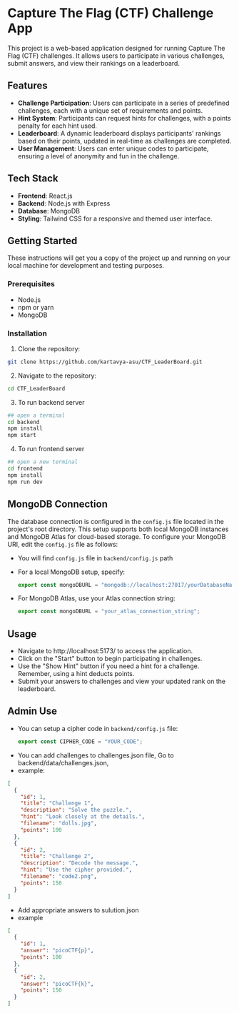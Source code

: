 # Capture The Flag (CTF) Challenge App

This project is a web-based application designed for running Capture The Flag (CTF) challenges. It allows users to participate in various challenges, submit answers, and view their rankings on a leaderboard.

## Features

- **Challenge Participation**: Users can participate in a series of predefined challenges, each with a unique set of requirements and points.
- **Hint System**: Participants can request hints for challenges, with a points penalty for each hint used.
- **Leaderboard**: A dynamic leaderboard displays participants' rankings based on their points, updated in real-time as challenges are completed.
- **User Management**: Users can enter unique codes to participate, ensuring a level of anonymity and fun in the challenge.

## Tech Stack

- **Frontend**: React.js
- **Backend**: Node.js with Express
- **Database**: MongoDB
- **Styling**: Tailwind CSS for a responsive and themed user interface.

## Getting Started

These instructions will get you a copy of the project up and running on your local machine for development and testing purposes.

### Prerequisites

- Node.js
- npm or yarn
- MongoDB

### Installation

1. Clone the repository:

```bash
git clone https://github.com/kartavya-asu/CTF_LeaderBoard.git

```

2. Navigate to the repository:

```bash
cd CTF_LeaderBoard
```

3. To run backend server

```bash
## open a terminal
cd backend
npm install
npm start
```

4. To run frontend server

```bash
## open a new terminal
cd frontend
npm install
npm run dev
```

## MongoDB Connection

The database connection is configured in the `config.js` file located in the project's root directory. This setup supports both local MongoDB instances and MongoDB Atlas for cloud-based storage. To configure your MongoDB URI, edit the `config.js` file as follows:

- You will find `config.js` file in `backend/config.js` path

- For a local MongoDB setup, specify:

  ```javascript
  export const mongoDBURL = "mongodb://localhost:27017/yourDatabaseName";
  ```

- For MongoDB Atlas, use your Atlas connection string:

  ```javascript
  export const mongoDBURL = "your_atlas_connection_string";
  ```

## Usage

- Navigate to http://localhost:5173/ to access the application.
- Click on the "Start" button to begin participating in challenges.
- Use the "Show Hint" button if you need a hint for a challenge. Remember, using a hint deducts points.
- Submit your answers to challenges and view your updated rank on the leaderboard.

## Admin Use

- You can setup a cipher code in `backend/config.js` file:
  ```javascript
  export const CIPHER_CODE = "YOUR_CODE";
  ```
- You can add challenges to challenges.json file,
  Go to backend/data/challenges.json,
- example:

```json
[
  {
    "id": 1,
    "title": "Challenge 1",
    "description": "Solve the puzzle.",
    "hint": "Look closely at the details.",
    "filename": "dolls.jpg",
    "points": 100
  },
  {
    "id": 2,
    "title": "Challenge 2",
    "description": "Decode the message.",
    "hint": "Use the cipher provided.",
    "filename": "code2.png",
    "points": 150
  }
]
```

- Add appropriate answers to sulution.json
- example

```json
[
  {
    "id": 1,
    "answer": "picoCTF{p}",
    "points": 100
  },
  {
    "id": 2,
    "answer": "picoCTF{k}",
    "points": 150
  }
]
```
